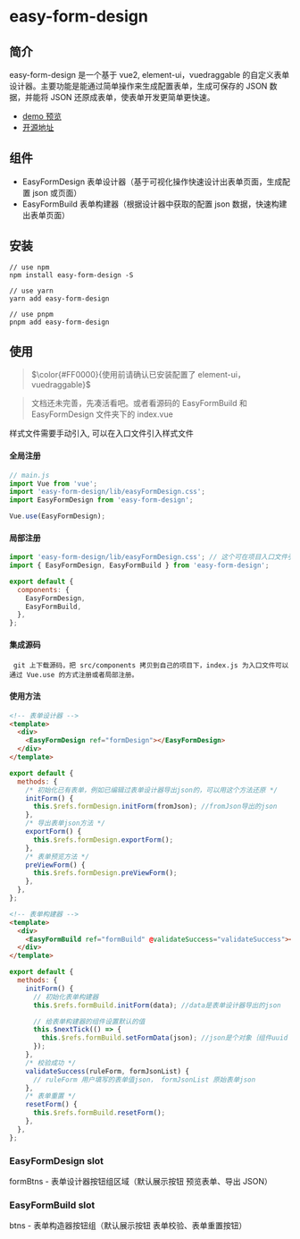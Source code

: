 # easy-form-design

## 简介

easy-form-design 是一个基于 vue2, element-ui，vuedraggable 的自定义表单设计器。主要功能是能通过简单操作来生成配置表单，生成可保存的 JSON 数据，并能将 JSON 还原成表单，使表单开发更简单更快速。

- [demo 预览](https://jywud314.gitee.io/easy-form-design)
- [开源地址](https://gitee.com/jywud314/easy-form-design.git)

## 组件

- EasyFormDesign 表单设计器（基于可视化操作快速设计出表单页面，生成配置 json 或页面）
- EasyFormBuild 表单构建器（根据设计器中获取的配置 json 数据，快速构建出表单页面）

## 安装

```shell
// use npm
npm install easy-form-design -S

// use yarn
yarn add easy-form-design

// use pnpm
pnpm add easy-form-design
```

## 使用

> $\color{#FF0000}{使用前请确认已安装配置了 element-ui，vuedraggable}$

> 文档还未完善，先凑活看吧。或者看源码的 EasyFormBuild 和 EasyFormDesign 文件夹下的 index.vue

样式文件需要手动引入, 可以在入口文件引入样式文件

#### 全局注册

```js
// main.js
import Vue from 'vue';
import 'easy-form-design/lib/easyFormDesign.css';
import EasyFormDesign from 'easy-form-design';

Vue.use(EasyFormDesign);
```

#### 局部注册

```js
import 'easy-form-design/lib/easyFormDesign.css'; // 这个可在项目入口文件引入
import { EasyFormDesign, EasyFormBuild } from 'easy-form-design';

export default {
  components: {
    EasyFormDesign,
    EasyFormBuild,
  },
};
```

#### 集成源码

` git 上下载源码，把 src/components 拷贝到自己的项目下，index.js 为入口文件可以通过 Vue.use 的方式注册或者局部注册。`

#### 使用方法

```html
<!-- 表单设计器 -->
<template>
  <div>
    <EasyFormDesign ref="formDesign"></EasyFormDesign>
  </div>
</template>
```

```js
export default {
  methods: {
    /* 初始化已有表单，例如已编辑过表单设计器导出json的，可以用这个方法还原 */
    initForm() {
      this.$refs.formDesign.initForm(fromJson); //fromJson导出的json
    },
    /* 导出表单json方法 */
    exportForm() {
      this.$refs.formDesign.exportForm();
    },
    /* 表单预览方法 */
    preViewForm() {
      this.$refs.formDesign.preViewForm();
    },
  },
};
```

```html
<!-- 表单构建器 -->
<template>
  <div>
    <EasyFormBuild ref="formBuild" @validateSuccess="validateSuccess"></EasyFormBuild>
  </div>
</template>
```

```js
export default {
  methods: {
    initForm() {
      // 初始化表单构建器
      this.$refs.formBuild.initForm(data); //data是表单设计器导出的json

      // 给表单构建器的组件设置默认的值
      this.$nextTick(() => {
        this.$refs.formBuild.setFormData(json); //json是个对象｛组件uuid：默认值，组件uuid：默认值｝
      });
    },
    /* 校验成功 */
    validateSuccess(ruleForm, formJsonList) {
      // ruleForm 用户填写的表单值json， formJsonList 原始表单json
    },
    /* 表单重置 */
    resetForm() {
      this.$refs.formBuild.resetForm();
    },
  },
};
```

### EasyFormDesign slot

formBtns - 表单设计器按钮组区域（默认展示按钮 预览表单、导出 JSON）

### EasyFormBuild slot

btns - 表单构造器按钮组（默认展示按钮 表单校验、表单重置按钮）
